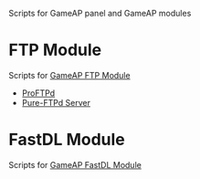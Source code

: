 Scripts for GameAP panel and GameAP modules

# FTP Module

Scripts for [GameAP FTP Module](https://github.com/gameap/ftp-module)

* [ProFTPd](https://github.com/gameap/scripts/tree/master/ftp/proftpd)
* [Pure-FTPd Server](https://github.com/gameap/scripts/tree/master/ftp/pure-ftpd)

# FastDL Module

Scripts for [GameAP FastDL Module](https://github.com/gameap/fastdl-module)